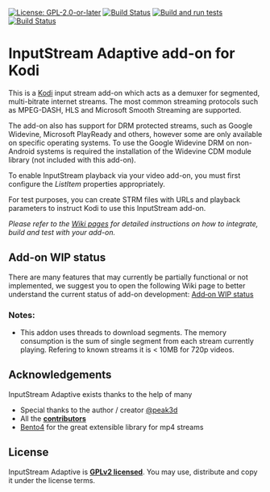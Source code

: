 [![License: GPL-2.0-or-later](https://img.shields.io/badge/License-GPL%20v2+-blue.svg)](LICENSE.md)
[![Build Status](https://dev.azure.com/teamkodi/binary-addons/_apis/build/status/xbmc.inputstream.adaptive?branchName=Piers)](https://dev.azure.com/teamkodi/binary-addons/_build/latest?definitionId=79&branchName=Piers)
[![Build and run tests](https://github.com/xbmc/inputstream.adaptive/actions/workflows/build.yml/badge.svg?branch=Piers)](https://github.com/xbmc/inputstream.adaptive/actions/workflows/build.yml)
[![Build Status](https://jenkins.kodi.tv/view/Addons/job/xbmc/job/inputstream.adaptive/job/Piers/badge/icon)](https://jenkins.kodi.tv/blue/organizations/jenkins/xbmc%2Finputstream.adaptive/branches/)

# InputStream Adaptive add-on for Kodi

This is a [Kodi](https://kodi.tv) input stream add-on which acts as a demuxer for segmented, multi-bitrate internet streams. The most common streaming protocols such as MPEG-DASH, HLS and Microsoft Smooth Streaming are supported.

The add-on also has support for DRM protected streams, such as Google Widevine, Microsoft PlayReady and others, however some are only available on specific operating systems. To use the Google Widevine DRM on non-Android systems is required the installation of the Widevine CDM module library (not included with this add-on).

To enable InputStream playback via your video add-on, you must first configure the *ListItem* properties appropriately.

For test purposes, you can create STRM files with URLs and playback parameters to instruct Kodi to use this InputStream add-on.

*Please refer to the [Wiki pages](https://github.com/xbmc/inputstream.adaptive/wiki) for detailed instructions on how to integrate, build and test with your add-on.*

## Add-on WIP status
There are many features that may currently be partially functional or not implemented, we suggest you to open the following Wiki page to better understand the current status of add-on development:
[Add‐on WIP status](https://github.com/xbmc/inputstream.adaptive/wiki/Add%E2%80%90on-WIP-status)

### Notes:
- This addon uses threads to download segments. The memory consumption is the sum of single segment from each stream currently playing. Refering to known streams it is < 10MB for 720p videos.

## Acknowledgements
InputStream Adaptive exists thanks to the help of many

* Special thanks to the author / creator [@peak3d](https://github.com/peak3d)
* All the **[contributors](https://github.com/xbmc/inputstream.adaptive/graphs/contributors)**
* [Bento4](https://www.bento4.com/) for the great extensible library for mp4 streams

## License
InputStream Adaptive is **[GPLv2 licensed](LICENSE.md)**. You may use, distribute and copy it under the license terms.
